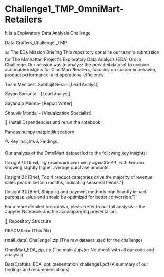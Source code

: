 # Challenge1_TMP_OmniMart-Retailers

It is a Exploratory Data Analysis Challenge 

Data Crafters_Challenge1_TMP

📊 The EDA Mission Briefing
This repository contains our team's submission for The Manhattan Project's Exploratory Data Analysis (EDA) Group Challenge. Our mission was to analyze the provided dataset to uncover actionable insights for OmniMart Retailers, focusing on customer behavior, product performance, and operational efficiency.

Team Members
Subhajit Bera - [Lead Analyst]

Sayan Samanta - [Lead Analyst]

Sayandip Manna- [Report Writer]

Shouvik Mondal - [Visualization Specialist]

🚀 Install Dependencies and rerun the notebook :

Pandas
numpy
matplotlib
seaborn


🔍 Key Insights & Findings

Our analysis of the OmniMart dataset led to the following key insights:

[Insight 1]: [Brief,High spenders are mainly aged 25–44, with females showing slightly higher average purchase amounts.

[Insight 2]: [Brief, Top 4 product categories drive the majority of revenue; sales peak in certain months, indicating seasonal trends."]

[Insight 3]: [Brief, Shipping and payment methods significantly impact purchase value and should be optimized for better conversion."]

For a more detailed breakdown, please refer to our full analysis in the Jupyter Notebook and the accompanying presentation.

📁 Repository Structure

README.md (This file)

retail_data1_Challenge1.zip (The raw dataset used for the challenge)

OmniMart_EDA_zip.zip (The main Jupyter Notebook with all our code and analysis)

DataCrafters_EDA_ppt_presentation_challenge1.pdf (A summary of our findings and recommendations)
